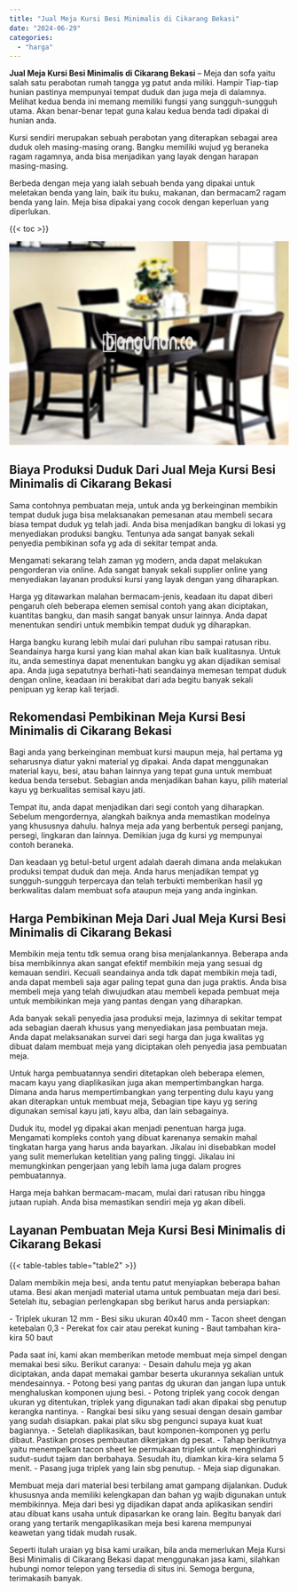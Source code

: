 ```yaml
---
title: "Jual Meja Kursi Besi Minimalis di Cikarang Bekasi"
date: "2024-06-29"
categories: 
  - "harga"
---
```


**Jual Meja Kursi Besi Minimalis di Cikarang Bekasi** – Meja dan sofa yaitu salah satu perabotan rumah tangga yg patut anda miliki. Hampir Tiap-tiap hunian pastinya mempunyai tempat duduk dan juga meja di dalamnya. Melihat kedua benda ini memang memiliki fungsi yang sungguh-sungguh utama. Akan benar-benar tepat guna kalau kedua benda tadi dipakai di hunian anda.

Kursi sendiri merupakan sebuah perabotan yang diterapkan sebagai area duduk oleh masing-masing orang. Bangku memiliki wujud yg beraneka ragam ragamnya, anda bisa menjadikan yang layak dengan harapan masing-masing.

Berbeda dengan meja yang ialah sebuah benda yang dipakai untuk meletakan benda yang lain, baik itu buku, makanan, dan bermacam2 ragam benda yang lain. Meja bisa dipakai yang cocok dengan keperluan yang diperlukan.

{{< toc >}}

![Jual Meja Kursi Besi Minimalis di Cikarang Bekasi](/images/jual-meja-besi-murah03.png)

## Biaya Produksi Duduk Dari Jual Meja Kursi Besi Minimalis di Cikarang Bekasi

Sama contohnya pembuatan meja, untuk anda yg berkeinginan membikin tempat duduk juga bisa melaksanakan pemesanan atau membeli secara biasa tempat duduk yg telah jadi. Anda bisa menjadikan bangku di lokasi yg menyediakan produksi bangku. Tentunya ada sangat banyak sekali penyedia pembikinan sofa yg ada di sekitar tempat anda.

Mengamati sekarang telah zaman yg modern, anda dapat melakukan pengorderan via online. Ada sangat banyak sekali supplier online yang menyediakan layanan produksi kursi yang layak dengan yang diharapkan.

Harga yg ditawarkan malahan bermacam-jenis, keadaan itu dapat diberi pengaruh oleh beberapa elemen semisal contoh yang akan diciptakan, kuantitas bangku, dan masih sangat banyak unsur lainnya. Anda dapat menentukan sendiri untuk membikin tempat duduk yg diharapkan.

Harga bangku kurang lebih mulai dari puluhan ribu sampai ratusan ribu. Seandainya harga kursi yang kian mahal akan kian baik kualitasnya. Untuk itu, anda semestinya dapat menentukan bangku yg akan dijadikan semisal apa. Anda juga sepatutnya berhati-hati seandainya memesan tempat duduk dengan online, keadaan ini berakibat dari ada begitu banyak sekali penipuan yg kerap kali terjadi.

## Rekomendasi Pembikinan Meja Kursi Besi Minimalis di Cikarang Bekasi

Bagi anda yang berkeinginan membuat kursi maupun meja, hal pertama yg seharusnya diatur yakni material yg dipakai. Anda dapat menggunakan material kayu, besi, atau bahan lainnya yang tepat guna untuk membuat kedua benda tersebut. Sebagian anda menjadikan bahan kayu, pilih material kayu yg berkualitas semisal kayu jati.

Tempat itu, anda dapat menjadikan dari segi contoh yang diharapkan. Sebelum mengordernya, alangkah baiknya anda memastikan modelnya yang khususnya dahulu. halnya meja ada yang berbentuk persegi panjang, persegi, lingkaran dan lainnya. Demikian juga dg kursi yg mempunyai contoh beraneka.

Dan keadaan yg betul-betul urgent adalah daerah dimana anda melakukan produksi tempat duduk dan meja. Anda harus menjadikan tempat yg sungguh-sungguh terpercaya dan telah terbukti memberikan hasil yg berkwalitas dalam membuat sofa ataupun meja yang anda inginkan.

## Harga Pembikinan Meja Dari Jual Meja Kursi Besi Minimalis di Cikarang Bekasi

Membikin meja tentu tdk semua orang bisa menjalankannya. Beberapa anda bisa membikinnya akan sangat efektif membikin meja yang sesuai dg kemauan sendiri. Kecuali seandainya anda tdk dapat membikin meja tadi, anda dapat membeli saja agar paling tepat guna dan juga praktis. Anda bisa membeli meja yang telah diwujudkan atau membeli kepada pembuat meja untuk membikinkan meja yang pantas dengan yang diharapkan.

Ada banyak sekali penyedia jasa produksi meja, lazimnya di sekitar tempat ada sebagian daerah khusus yang menyediakan jasa pembuatan meja. Anda dapat melaksanakan survei dari segi harga dan juga kwalitas yg dibuat dalam membuat meja yang diciptakan oleh penyedia jasa pembuatan meja.

Untuk harga pembuatannya sendiri ditetapkan oleh beberapa elemen, macam kayu yang diaplikasikan juga akan mempertimbangkan harga. Dimana anda harus mempertimbangkan yang terpenting dulu kayu yang akan diterapkan untuk membuat meja, Sebagian tipe kayu yg sering digunakan semisal kayu jati, kayu alba, dan lain sebagainya.

Duduk itu, model yg dipakai akan menjadi penentuan harga juga. Mengamati kompleks contoh yang dibuat karenanya semakin mahal tingkatan harga yang harus anda bayarkan. Jikalau ini disebabkan model yang sulit memerlukan ketelitian yang paling tinggi. Jikalau ini memungkinkan pengerjaan yang lebih lama juga dalam progres pembuatannya.

Harga meja bahkan bermacam-macam, mulai dari ratusan ribu hingga jutaan rupiah. Anda bisa memastikan sendiri meja yg akan dibeli.

## Layanan Pembuatan Meja Kursi Besi Minimalis di Cikarang Bekasi

{{< table-tables table="table2" >}}

Dalam membikin meja besi, anda tentu patut menyiapkan beberapa bahan utama. Besi akan menjadi material utama untuk pembuatan meja dari besi. Setelah itu, sebagian perlengkapan sbg berikut harus anda persiapkan:

\- Triplek ukuran 12 mm - Besi siku ukuran 40x40 mm - Tacon sheet dengan ketebalan 0,3 - Perekat fox cair atau perekat kuning - Baut tambahan kira-kira 50 baut

Pada saat ini, kami akan memberikan metode membuat meja simpel dengan memakai besi siku. Berikut caranya: - Desain dahulu meja yg akan diciptakan, anda dapat memakai gambar beserta ukurannya sekalian untuk mendesainnya. - Potong besi yang pantas dg ukuran dan jangan lupa untuk menghaluskan komponen ujung besi. - Potong triplek yang cocok dengan ukuran yg ditentukan, triplek yang digunakan tadi akan dipakai sbg penutup kerangka nantinya. - Rangkai besi siku yang sesuai dengan desain gambar yang sudah disiapkan. pakai plat siku sbg pengunci supaya kuat kuat bagiannya. - Setelah diaplikasikan, baut komponen-komponen yg perlu dibaut. Pastikan proses pembautan dikerjakan dg pesat. - Tahap berikutnya yaitu menempelkan tacon sheet ke permukaan triplek untuk menghindari sudut-sudut tajam dan berbahaya. Sesudah itu, diamkan kira-kira selama 5 menit. - Pasang juga triplek yang lain sbg penutup. - Meja siap digunakan.

Membuat meja dari material besi terbilang amat gampang dijalankan. Duduk khususnya anda memiliki kelengkapan dan bahan yg wajib digunakan untuk membikinnya. Meja dari besi yg dijadikan dapat anda aplikasikan sendiri atau dibuat kans usaha untuk dipasarkan ke orang lain. Begitu banyak dari orang yang tertarik mengaplikasikan meja besi karena mempunyai keawetan yang tidak mudah rusak.

Seperti itulah uraian yg bisa kami uraikan, bila anda memerlukan Meja Kursi Besi Minimalis di Cikarang Bekasi dapat menggunakan jasa kami, silahkan hubungi nomor telepon yang tersedia di situs ini. Semoga berguna, terimakasih banyak.
